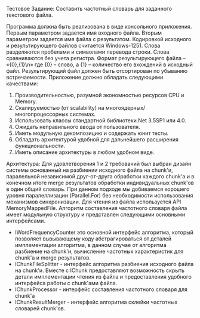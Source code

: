 Тестовое Задание:
Составить частотный словарь для заданного текстового файла.

Программа должна быть реализована в виде консольного приложения. Первым параметром задается имя входного файла. Вторым параметром задается имя файла с результатом.
Кодировкой исходного и результирующего файлов считается Windows-1251.
Слова разделяются пробелами и символами перевода строки. Слова сравниваются без учета регистра.
Формат результирующего файла – «{0},{1}\n» где {0} – слово, а {1} – количество его вхождений в исходный файл.
Результирующий файл должен быть отсортирован по убыванию встречаемости.
Приложение должно обладать следующими качествами:
1) Производительностью, разумной экономностью ресурсов CPU и Memory.
2) Скалируемостью (от scalability) на многоядерных/многопроцессорных системах.
3) Использовать классы стандартной библиотеки.Net 3.5SP1 или 4.0.
4) Ожидать неправильного ввода от пользователя.
5) Иметь модульную декомпозицию и содержать юнит тесты.
6) Обладать архитектурой удобной для дальнейшего расширения функциональности.
7) Иметь описание архитектуры в любом удобном виде.

Архитектура:
Для удовлетворения 1 и 2 требований был выбран дизайн системы основанный на разбиении исходного файла на chunk'и, паралельной независимой друг-от-друга обработки каждого chunk'а и в конечном итоге merge результатов обработки индивидуальных chunk'ов в один общий словарь. При данном подходе мы добиваемся хорошего уровня паралеллизации (Parallel.For) без необходимости использования механизмов синхронизации. Для чтения из файла используется API MemoryMappedFile.
Алгоритм составления частотного словаря файла имеет модульную структуру и представлен следующими основными интерфейсами.
- IWordFrequencyCounter это основной интерфейс алгоритма, который позволяет вызывающему коду абстрагироваться от деталей имплементации алгоритма, в данном случае от алгоритма разбиение на chunk'и, вычисление частотных характеристик для chunk'а и merge результатов.
- IChunkFileSplitter - интерфейс алгоритма разбиения исходного файла на chunk'и. Вместе с IChunk предоставляют возможность скрыть детали имплементации чтения из файла и предоставления удобного интерфейса работы с chunk'ами файла.
- IChunkProcessor - интерфейс составления частотного словаря для chunk'а
- IChunkResultMerger - интерфейс алгоритма склейки частотных словарей chunk'ов.